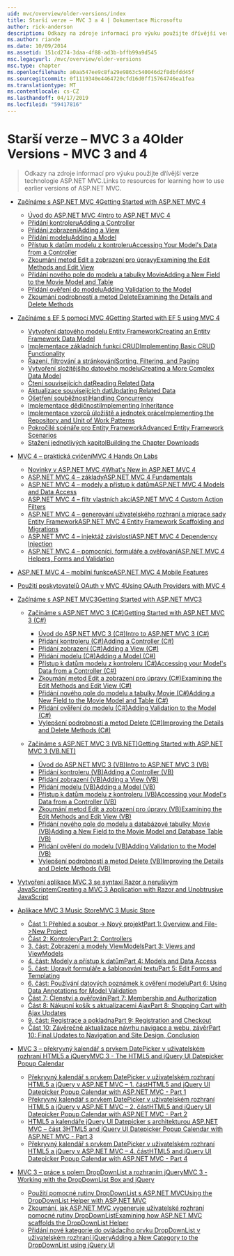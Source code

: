 ```yaml
---
uid: mvc/overview/older-versions/index
title: Starší verze – MVC 3 a 4 | Dokumentace Microsoftu
author: rick-anderson
description: Odkazy na zdroje informací pro výuku použijte dřívější verze technologie ASP.NET MVC.
ms.author: riande
ms.date: 10/09/2014
ms.assetid: 151cd274-3daa-4f88-ad3b-bffb99a9d545
msc.legacyurl: /mvc/overview/older-versions
msc.type: chapter
ms.openlocfilehash: a0aa547ee9c8fa29e9863c540046d2f8dbfdd45f
ms.sourcegitcommit: 0f1119340e4464720cfd16d0ff15764746ea1fea
ms.translationtype: MT
ms.contentlocale: cs-CZ
ms.lasthandoff: 04/17/2019
ms.locfileid: "59417816"
---
```

# <a name="older-versions---mvc-3-and-4"></a><span data-ttu-id="386f9-103">Starší verze – MVC 3 a 4</span><span class="sxs-lookup"><span data-stu-id="386f9-103">Older Versions - MVC 3 and 4</span></span>

> <span data-ttu-id="386f9-104">Odkazy na zdroje informací pro výuku použijte dřívější verze technologie ASP.NET MVC.</span><span class="sxs-lookup"><span data-stu-id="386f9-104">Links to resources for learning how to use earlier versions of ASP.NET MVC.</span></span>


- [<span data-ttu-id="386f9-105">Začínáme s ASP.NET MVC 4</span><span class="sxs-lookup"><span data-stu-id="386f9-105">Getting Started with ASP.NET MVC 4</span></span>](getting-started-with-aspnet-mvc4/index.md)

    - [<span data-ttu-id="386f9-106">Úvod do ASP.NET MVC 4</span><span class="sxs-lookup"><span data-stu-id="386f9-106">Intro to ASP.NET MVC 4</span></span>](getting-started-with-aspnet-mvc4/intro-to-aspnet-mvc-4.md)
    - [<span data-ttu-id="386f9-107">Přidání kontroleru</span><span class="sxs-lookup"><span data-stu-id="386f9-107">Adding a Controller</span></span>](getting-started-with-aspnet-mvc4/adding-a-controller.md)
    - [<span data-ttu-id="386f9-108">Přidání zobrazení</span><span class="sxs-lookup"><span data-stu-id="386f9-108">Adding a View</span></span>](getting-started-with-aspnet-mvc4/adding-a-view.md)
    - [<span data-ttu-id="386f9-109">Přidání modelu</span><span class="sxs-lookup"><span data-stu-id="386f9-109">Adding a Model</span></span>](getting-started-with-aspnet-mvc4/adding-a-model.md)
    - [<span data-ttu-id="386f9-110">Přístup k datům modelu z kontroleru</span><span class="sxs-lookup"><span data-stu-id="386f9-110">Accessing Your Model's Data from a Controller</span></span>](getting-started-with-aspnet-mvc4/accessing-your-models-data-from-a-controller.md)
    - [<span data-ttu-id="386f9-111">Zkoumání metod Edit a zobrazení pro úpravy</span><span class="sxs-lookup"><span data-stu-id="386f9-111">Examining the Edit Methods and Edit View</span></span>](getting-started-with-aspnet-mvc4/examining-the-edit-methods-and-edit-view.md)
    - [<span data-ttu-id="386f9-112">Přidání nového pole do modelu a tabulky Movie</span><span class="sxs-lookup"><span data-stu-id="386f9-112">Adding a New Field to the Movie Model and Table</span></span>](getting-started-with-aspnet-mvc4/adding-a-new-field-to-the-movie-model-and-table.md)
    - [<span data-ttu-id="386f9-113">Přidání ověření do modelu</span><span class="sxs-lookup"><span data-stu-id="386f9-113">Adding Validation to the Model</span></span>](getting-started-with-aspnet-mvc4/adding-validation-to-the-model.md)
    - [<span data-ttu-id="386f9-114">Zkoumání podrobností a metod Delete</span><span class="sxs-lookup"><span data-stu-id="386f9-114">Examining the Details and Delete Methods</span></span>](getting-started-with-aspnet-mvc4/examining-the-details-and-delete-methods.md)
- [<span data-ttu-id="386f9-115">Začínáme s EF 5 pomocí MVC 4</span><span class="sxs-lookup"><span data-stu-id="386f9-115">Getting Started with EF 5 using MVC 4</span></span>](getting-started-with-ef-5-using-mvc-4/index.md)

    - [<span data-ttu-id="386f9-116">Vytvoření datového modelu Entity Framework</span><span class="sxs-lookup"><span data-stu-id="386f9-116">Creating an Entity Framework Data Model</span></span>](getting-started-with-ef-5-using-mvc-4/creating-an-entity-framework-data-model-for-an-asp-net-mvc-application.md)
    - [<span data-ttu-id="386f9-117">Implementace základních funkcí CRUD</span><span class="sxs-lookup"><span data-stu-id="386f9-117">Implementing Basic CRUD Functionality</span></span>](getting-started-with-ef-5-using-mvc-4/implementing-basic-crud-functionality-with-the-entity-framework-in-asp-net-mvc-application.md)
    - [<span data-ttu-id="386f9-118">Řazení, filtrování a stránkování</span><span class="sxs-lookup"><span data-stu-id="386f9-118">Sorting, Filtering, and Paging</span></span>](getting-started-with-ef-5-using-mvc-4/sorting-filtering-and-paging-with-the-entity-framework-in-an-asp-net-mvc-application.md)
    - [<span data-ttu-id="386f9-119">Vytvoření složitějšího datového modelu</span><span class="sxs-lookup"><span data-stu-id="386f9-119">Creating a More Complex Data Model</span></span>](getting-started-with-ef-5-using-mvc-4/creating-a-more-complex-data-model-for-an-asp-net-mvc-application.md)
    - [<span data-ttu-id="386f9-120">Čtení souvisejících dat</span><span class="sxs-lookup"><span data-stu-id="386f9-120">Reading Related Data</span></span>](getting-started-with-ef-5-using-mvc-4/reading-related-data-with-the-entity-framework-in-an-asp-net-mvc-application.md)
    - [<span data-ttu-id="386f9-121">Aktualizace souvisejících dat</span><span class="sxs-lookup"><span data-stu-id="386f9-121">Updating Related Data</span></span>](getting-started-with-ef-5-using-mvc-4/updating-related-data-with-the-entity-framework-in-an-asp-net-mvc-application.md)
    - [<span data-ttu-id="386f9-122">Ošetření souběžnosti</span><span class="sxs-lookup"><span data-stu-id="386f9-122">Handling Concurrency</span></span>](getting-started-with-ef-5-using-mvc-4/handling-concurrency-with-the-entity-framework-in-an-asp-net-mvc-application.md)
    - [<span data-ttu-id="386f9-123">Implementace dědičnosti</span><span class="sxs-lookup"><span data-stu-id="386f9-123">Implementing Inheritance</span></span>](getting-started-with-ef-5-using-mvc-4/implementing-inheritance-with-the-entity-framework-in-an-asp-net-mvc-application.md)
    - [<span data-ttu-id="386f9-124">Implementace vzorců úložiště a jednotek práce</span><span class="sxs-lookup"><span data-stu-id="386f9-124">Implementing the Repository and Unit of Work Patterns</span></span>](getting-started-with-ef-5-using-mvc-4/implementing-the-repository-and-unit-of-work-patterns-in-an-asp-net-mvc-application.md)
    - [<span data-ttu-id="386f9-125">Pokročilé scénáře pro Entity Framework</span><span class="sxs-lookup"><span data-stu-id="386f9-125">Advanced Entity Framework Scenarios</span></span>](getting-started-with-ef-5-using-mvc-4/advanced-entity-framework-scenarios-for-an-mvc-web-application.md)
    - [<span data-ttu-id="386f9-126">Stažení jednotlivých kapitol</span><span class="sxs-lookup"><span data-stu-id="386f9-126">Building the Chapter Downloads</span></span>](getting-started-with-ef-5-using-mvc-4/building-the-ef5-mvc4-chapter-downloads.md)
- [<span data-ttu-id="386f9-127">MVC 4 – praktická cvičení</span><span class="sxs-lookup"><span data-stu-id="386f9-127">MVC 4 Hands On Labs</span></span>](hands-on-labs/index.md)

    - [<span data-ttu-id="386f9-128">Novinky v ASP.NET MVC 4</span><span class="sxs-lookup"><span data-stu-id="386f9-128">What's New in ASP.NET MVC 4</span></span>](hands-on-labs/whats-new-in-aspnet-mvc-4.md)
    - [<span data-ttu-id="386f9-129">ASP.NET MVC 4 – základy</span><span class="sxs-lookup"><span data-stu-id="386f9-129">ASP.NET MVC 4 Fundamentals</span></span>](hands-on-labs/aspnet-mvc-4-fundamentals.md)
    - [<span data-ttu-id="386f9-130">ASP.NET MVC 4 – modely a přístup k datům</span><span class="sxs-lookup"><span data-stu-id="386f9-130">ASP.NET MVC 4 Models and Data Access</span></span>](hands-on-labs/aspnet-mvc-4-models-and-data-access.md)
    - [<span data-ttu-id="386f9-131">ASP.NET MVC 4 – filtr vlastních akcí</span><span class="sxs-lookup"><span data-stu-id="386f9-131">ASP.NET MVC 4 Custom Action Filters</span></span>](hands-on-labs/aspnet-mvc-4-custom-action-filters.md)
    - [<span data-ttu-id="386f9-132">ASP.NET MVC 4 – generování uživatelského rozhraní a migrace sady Entity Framework</span><span class="sxs-lookup"><span data-stu-id="386f9-132">ASP.NET MVC 4 Entity Framework Scaffolding and Migrations</span></span>](hands-on-labs/aspnet-mvc-4-entity-framework-scaffolding-and-migrations.md)
    - [<span data-ttu-id="386f9-133">ASP.NET MVC 4 – injektáž závislostí</span><span class="sxs-lookup"><span data-stu-id="386f9-133">ASP.NET MVC 4 Dependency Injection</span></span>](hands-on-labs/aspnet-mvc-4-dependency-injection.md)
    - [<span data-ttu-id="386f9-134">ASP.NET MVC 4 – pomocníci, formuláře a ověřování</span><span class="sxs-lookup"><span data-stu-id="386f9-134">ASP.NET MVC 4 Helpers, Forms and Validation</span></span>](hands-on-labs/aspnet-mvc-4-helpers-forms-and-validation.md)
- [<span data-ttu-id="386f9-135">ASP.NET MVC 4 – mobilní funkce</span><span class="sxs-lookup"><span data-stu-id="386f9-135">ASP.NET MVC 4 Mobile Features</span></span>](aspnet-mvc-4-mobile-features.md)
- [<span data-ttu-id="386f9-136">Použití poskytovatelů OAuth v MVC 4</span><span class="sxs-lookup"><span data-stu-id="386f9-136">Using OAuth Providers with MVC 4</span></span>](using-oauth-providers-with-mvc.md)
- [<span data-ttu-id="386f9-137">Začínáme s ASP.NET MVC3</span><span class="sxs-lookup"><span data-stu-id="386f9-137">Getting Started with ASP.NET MVC3</span></span>](getting-started-with-aspnet-mvc3/index.md)

    - [<span data-ttu-id="386f9-138">Začínáme s ASP.NET MVC 3 (C#)</span><span class="sxs-lookup"><span data-stu-id="386f9-138">Getting Started with ASP.NET MVC 3 (C#)</span></span>](getting-started-with-aspnet-mvc3/cs/index.md)

        - [<span data-ttu-id="386f9-139">Úvod do ASP.NET MVC 3 (C#)</span><span class="sxs-lookup"><span data-stu-id="386f9-139">Intro to ASP.NET MVC 3 (C#)</span></span>](getting-started-with-aspnet-mvc3/cs/intro-to-aspnet-mvc-3.md)
        - [<span data-ttu-id="386f9-140">Přidání kontroleru (C#)</span><span class="sxs-lookup"><span data-stu-id="386f9-140">Adding a Controller (C#)</span></span>](getting-started-with-aspnet-mvc3/cs/adding-a-controller.md)
        - [<span data-ttu-id="386f9-141">Přidání zobrazení (C#)</span><span class="sxs-lookup"><span data-stu-id="386f9-141">Adding a View (C#)</span></span>](getting-started-with-aspnet-mvc3/cs/adding-a-view.md)
        - [<span data-ttu-id="386f9-142">Přidání modelu (C#)</span><span class="sxs-lookup"><span data-stu-id="386f9-142">Adding a Model (C#)</span></span>](getting-started-with-aspnet-mvc3/cs/adding-a-model.md)
        - [<span data-ttu-id="386f9-143">Přístup k datům modelu z kontroleru (C#)</span><span class="sxs-lookup"><span data-stu-id="386f9-143">Accessing your Model's Data from a Controller (C#)</span></span>](getting-started-with-aspnet-mvc3/cs/accessing-your-models-data-from-a-controller.md)
        - [<span data-ttu-id="386f9-144">Zkoumání metod Edit a zobrazení pro úpravy (C#)</span><span class="sxs-lookup"><span data-stu-id="386f9-144">Examining the Edit Methods and Edit View (C#)</span></span>](getting-started-with-aspnet-mvc3/cs/examining-the-edit-methods-and-edit-view.md)
        - [<span data-ttu-id="386f9-145">Přidání nového pole do modelu a tabulky Movie (C#)</span><span class="sxs-lookup"><span data-stu-id="386f9-145">Adding a New Field to the Movie Model and Table (C#)</span></span>](getting-started-with-aspnet-mvc3/cs/adding-a-new-field.md)
        - [<span data-ttu-id="386f9-146">Přidání ověření do modelu (C#)</span><span class="sxs-lookup"><span data-stu-id="386f9-146">Adding Validation to the Model (C#)</span></span>](getting-started-with-aspnet-mvc3/cs/adding-validation-to-the-model.md)
        - [<span data-ttu-id="386f9-147">Vylepšení podrobností a metod Delete (C#)</span><span class="sxs-lookup"><span data-stu-id="386f9-147">Improving the Details and Delete Methods (C#)</span></span>](getting-started-with-aspnet-mvc3/cs/improving-the-details-and-delete-methods.md)
    - [<span data-ttu-id="386f9-148">Začínáme s ASP.NET MVC 3 (VB.NET)</span><span class="sxs-lookup"><span data-stu-id="386f9-148">Getting Started with ASP.NET MVC 3 (VB.NET)</span></span>](getting-started-with-aspnet-mvc3/vb/index.md)

        - [<span data-ttu-id="386f9-149">Úvod do ASP.NET MVC 3 (VB)</span><span class="sxs-lookup"><span data-stu-id="386f9-149">Intro to ASP.NET MVC 3 (VB)</span></span>](getting-started-with-aspnet-mvc3/vb/intro-to-aspnet-mvc-3.md)
        - [<span data-ttu-id="386f9-150">Přidání kontroleru (VB)</span><span class="sxs-lookup"><span data-stu-id="386f9-150">Adding a Controller (VB)</span></span>](getting-started-with-aspnet-mvc3/vb/adding-a-controller.md)
        - [<span data-ttu-id="386f9-151">Přidání zobrazení (VB)</span><span class="sxs-lookup"><span data-stu-id="386f9-151">Adding a View (VB)</span></span>](getting-started-with-aspnet-mvc3/vb/adding-a-view.md)
        - [<span data-ttu-id="386f9-152">Přidání modelu (VB)</span><span class="sxs-lookup"><span data-stu-id="386f9-152">Adding a Model (VB)</span></span>](getting-started-with-aspnet-mvc3/vb/adding-a-model.md)
        - [<span data-ttu-id="386f9-153">Přístup k datům modelu z kontroleru (VB)</span><span class="sxs-lookup"><span data-stu-id="386f9-153">Accessing your Model's Data from a Controller (VB)</span></span>](getting-started-with-aspnet-mvc3/vb/accessing-your-models-data-from-a-controller.md)
        - [<span data-ttu-id="386f9-154">Zkoumání metod Edit a zobrazení pro úpravy (VB)</span><span class="sxs-lookup"><span data-stu-id="386f9-154">Examining the Edit Methods and Edit View (VB)</span></span>](getting-started-with-aspnet-mvc3/vb/examining-the-edit-methods-and-edit-view.md)
        - [<span data-ttu-id="386f9-155">Přidání nového pole do modelu a databázové tabulky Movie (VB)</span><span class="sxs-lookup"><span data-stu-id="386f9-155">Adding a New Field to the Movie Model and Database Table (VB)</span></span>](getting-started-with-aspnet-mvc3/vb/adding-a-new-field.md)
        - [<span data-ttu-id="386f9-156">Přidání ověření do modelu (VB)</span><span class="sxs-lookup"><span data-stu-id="386f9-156">Adding Validation to the Model (VB)</span></span>](getting-started-with-aspnet-mvc3/vb/adding-validation-to-the-model.md)
        - [<span data-ttu-id="386f9-157">Vylepšení podrobností a metod Delete (VB)</span><span class="sxs-lookup"><span data-stu-id="386f9-157">Improving the Details and Delete Methods (VB)</span></span>](getting-started-with-aspnet-mvc3/vb/improving-the-details-and-delete-methods.md)
- [<span data-ttu-id="386f9-158">Vytvoření aplikace MVC 3 se syntaxí Razor a nerušivým JavaScriptem</span><span class="sxs-lookup"><span data-stu-id="386f9-158">Creating a MVC 3 Application with Razor and Unobtrusive JavaScript</span></span>](creating-a-mvc-3-application-with-razor-and-unobtrusive-javascript.md)
- [<span data-ttu-id="386f9-159">Aplikace MVC 3 Music Store</span><span class="sxs-lookup"><span data-stu-id="386f9-159">MVC 3 Music Store</span></span>](mvc-music-store/index.md)

    - [<span data-ttu-id="386f9-160">Část 1: Přehled a soubor -> Nový projekt</span><span class="sxs-lookup"><span data-stu-id="386f9-160">Part 1: Overview and File->New Project</span></span>](mvc-music-store/mvc-music-store-part-1.md)
    - [<span data-ttu-id="386f9-161">Část 2: Kontrolery</span><span class="sxs-lookup"><span data-stu-id="386f9-161">Part 2: Controllers</span></span>](mvc-music-store/mvc-music-store-part-2.md)
    - [<span data-ttu-id="386f9-162">3. část: Zobrazení a modely ViewModels</span><span class="sxs-lookup"><span data-stu-id="386f9-162">Part 3: Views and ViewModels</span></span>](mvc-music-store/mvc-music-store-part-3.md)
    - [<span data-ttu-id="386f9-163">4. část: Modely a přístup k datům</span><span class="sxs-lookup"><span data-stu-id="386f9-163">Part 4: Models and Data Access</span></span>](mvc-music-store/mvc-music-store-part-4.md)
    - [<span data-ttu-id="386f9-164">5. část: Upravit formuláře a šablonování textu</span><span class="sxs-lookup"><span data-stu-id="386f9-164">Part 5: Edit Forms and Templating</span></span>](mvc-music-store/mvc-music-store-part-5.md)
    - [<span data-ttu-id="386f9-165">6. část: Používání datových poznámek k ověření modelu</span><span class="sxs-lookup"><span data-stu-id="386f9-165">Part 6: Using Data Annotations for Model Validation</span></span>](mvc-music-store/mvc-music-store-part-6.md)
    - [<span data-ttu-id="386f9-166">Část 7: Členství a ověřování</span><span class="sxs-lookup"><span data-stu-id="386f9-166">Part 7: Membership and Authorization</span></span>](mvc-music-store/mvc-music-store-part-7.md)
    - [<span data-ttu-id="386f9-167">Část 8: Nákupní košík s aktualizacemi Ajax</span><span class="sxs-lookup"><span data-stu-id="386f9-167">Part 8: Shopping Cart with Ajax Updates</span></span>](mvc-music-store/mvc-music-store-part-8.md)
    - [<span data-ttu-id="386f9-168">9. část: Registrace a pokladna</span><span class="sxs-lookup"><span data-stu-id="386f9-168">Part 9: Registration and Checkout</span></span>](mvc-music-store/mvc-music-store-part-9.md)
    - [<span data-ttu-id="386f9-169">Část 10: Závěrečné aktualizace návrhu navigace a webu, závěr</span><span class="sxs-lookup"><span data-stu-id="386f9-169">Part 10: Final Updates to Navigation and Site Design, Conclusion</span></span>](mvc-music-store/mvc-music-store-part-10.md)
- [<span data-ttu-id="386f9-170">MVC 3 – překryvný kalendář s prvkem DatePicker v uživatelském rozhraní HTML5 a jQuery</span><span class="sxs-lookup"><span data-stu-id="386f9-170">MVC 3 - The HTML5 and jQuery UI Datepicker Popup Calendar</span></span>](using-the-html5-and-jquery-ui-datepicker-popup-calendar-with-aspnet-mvc/index.md)

    - [<span data-ttu-id="386f9-171">Překryvný kalendář s prvkem DatePicker v uživatelském rozhraní HTML5 a jQuery v ASP.NET MVC – 1. část</span><span class="sxs-lookup"><span data-stu-id="386f9-171">HTML5 and jQuery UI Datepicker Popup Calendar with ASP.NET MVC - Part 1</span></span>](using-the-html5-and-jquery-ui-datepicker-popup-calendar-with-aspnet-mvc/using-the-html5-and-jquery-ui-datepicker-popup-calendar-with-aspnet-mvc-part-1.md)
    - [<span data-ttu-id="386f9-172">Překryvný kalendář s prvkem DatePicker v uživatelském rozhraní HTML5 a jQuery v ASP.NET MVC – 2. část</span><span class="sxs-lookup"><span data-stu-id="386f9-172">HTML5 and jQuery UI Datepicker Popup Calendar with ASP.NET MVC - Part 2</span></span>](using-the-html5-and-jquery-ui-datepicker-popup-calendar-with-aspnet-mvc/using-the-html5-and-jquery-ui-datepicker-popup-calendar-with-aspnet-mvc-part-2.md)
    - [<span data-ttu-id="386f9-173">HTML5 a kalendáře jQuery UI Datepicker s architekturou ASP.NET MVC – část 3</span><span class="sxs-lookup"><span data-stu-id="386f9-173">HTML5 and jQuery UI Datepicker Popup Calendar with ASP.NET MVC - Part 3</span></span>](using-the-html5-and-jquery-ui-datepicker-popup-calendar-with-aspnet-mvc/using-the-html5-and-jquery-ui-datepicker-popup-calendar-with-aspnet-mvc-part-3.md)
    - [<span data-ttu-id="386f9-174">Překryvný kalendář s prvkem DatePicker v uživatelském rozhraní HTML5 a jQuery v ASP.NET MVC – 4. část</span><span class="sxs-lookup"><span data-stu-id="386f9-174">HTML5 and jQuery UI Datepicker Popup Calendar with ASP.NET MVC - Part 4</span></span>](using-the-html5-and-jquery-ui-datepicker-popup-calendar-with-aspnet-mvc/using-the-html5-and-jquery-ui-datepicker-popup-calendar-with-aspnet-mvc-part-4.md)
- [<span data-ttu-id="386f9-175">MVC 3 – práce s polem DropDownList a rozhraním jQuery</span><span class="sxs-lookup"><span data-stu-id="386f9-175">MVC 3 - Working with the DropDownList Box and jQuery</span></span>](working-with-the-dropdownlist-box-and-jquery/index.md)

    - [<span data-ttu-id="386f9-176">Použití pomocné rutiny DropDownList s ASP.NET MVC</span><span class="sxs-lookup"><span data-stu-id="386f9-176">Using the DropDownList Helper with ASP.NET MVC</span></span>](working-with-the-dropdownlist-box-and-jquery/using-the-dropdownlist-helper-with-aspnet-mvc.md)
    - [<span data-ttu-id="386f9-177">Zkoumání, jak ASP.NET MVC vygeneruje uživatelské rozhraní pomocné rutiny DropDownList</span><span class="sxs-lookup"><span data-stu-id="386f9-177">Examining how ASP.NET MVC scaffolds the DropDownList Helper</span></span>](working-with-the-dropdownlist-box-and-jquery/examining-how-aspnet-mvc-scaffolds-the-dropdownlist-helper.md)
    - [<span data-ttu-id="386f9-178">Přidání nové kategorie do ovládacího prvku DropDownList v uživatelském rozhraní jQuery</span><span class="sxs-lookup"><span data-stu-id="386f9-178">Adding a New Category to the DropDownList using jQuery UI</span></span>](working-with-the-dropdownlist-box-and-jquery/adding-a-new-category-to-the-dropdownlist-using-jquery-ui.md)
